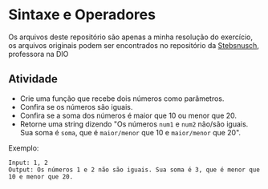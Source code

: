 # Sintaxe e Operadores
Os arquivos deste repositório são apenas a minha resolução do exercício, os arquivos originais podem ser encontrados no repositório da [Stebsnusch](https://github.com/stebsnusch/basecamp-javascript/tree/main/sintaxe-e-operadores), professora na DIO

## Atividade

- Crie uma função que recebe dois números como parâmetros.
- Confira se os números são iguais.
- Confira se a soma dos números é maior que 10 ou menor que 20.
- Retorne uma string dizendo "Os números `num1` e `num2` não/são iguais. Sua soma é `soma`, que é `maior/menor` que 10 e `maior/menor` que 20".

Exemplo:

```
Input: 1, 2
Output: Os números 1 e 2 não são iguais. Sua soma é 3, que é menor que 10 e menor que 20.
```